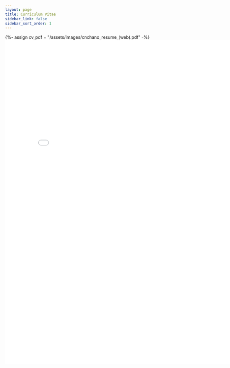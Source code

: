 ```yaml
---
layout: page
title: Curriculum Vitae
sidebar_link: false
sidebar_sort_order: 1
---
```


<p class="message">
  {%- assign cv_pdf = "/assets/images/cnchano_resume_(web).pdf" -%}
  <embed src="{{- cv_pdf | relative_url -}}" alt="C.V. PDF" class="cv-pdf" style="width:816px;height:1056px">
  <div class="cv-pdf"></div> 
</p>